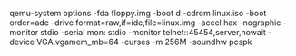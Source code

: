 qemu-system options
-fda floppy.img
-boot d -cdrom linux.iso
-boot order=adc
-drive format=raw,if=ide,file=linux.img
-accel hax
-nographic
-monitor stdio
-serial mon: stdio
-monitor telnet::45454,server,nowait
-device VGA,vgamem_mb=64
-curses
-m 256M
-soundhw pcspk
